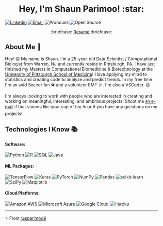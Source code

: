 <h1 align="center">Hey, I'm Shaun Parimoo! :star: </h1>

[![Linkedin](https://img.shields.io/badge/-LinkedIn-blue?style=flat&logo=Linkedin&logoColor=white&link=https://linkedin.com/in/shaunparimoo/)](https://linkedin.com/in/shaunparimoo/)
[![Email](https://img.shields.io/badge/-Email-c14438?style=flat&logo=Gmail&logoColor=white&link=mailto:shaunparimoo@gmail.com)](mailto:shaunparimoo@gmail.com)
![Pronouns](https://img.shields.io/badge/Pronouns-He%2FHim-brightgreen?style=flat)
![Open Source](http://img.shields.io/badge/-Open%20Source%20Fan-3DA639?style=flat&logo=open-source-initiative&logoColor=ffffff)

<p align="center"> 	:briefcase: <a href="http://www.sparimoo.io/resume/">Resume</a>  	:briefcase: </p>

## About Me :wave:

Hey! :smile: My name is Shaun. I'm a 25-year-old Data Scientist / Computational Biologist from Warren, NJ and currently reside in Pittsburgh, PA. I have just finished my Masters in Computational Biomedicine & Biotechnology at the [University of Pittsburgh School of Medicine](https://www.csb.pitt.edu/cobb/)! I love applying my mind to statistics and creating code to analyze and predict trends. In my free time I'm an avid Soccer fan :soccer: and a volunteer EMT :stethoscope:. I'm also a VSCoder. :smile:

I'm always looking to work with people who are interested in creating and working on meaningful, interesting, and ambitious projects! Shoot me [an e-mail](mailto:shaunparimoo@gmail.com) if that sounds like your cup of tea :coffee: or if you have any questions on my projects!

## Technologies I Know :books:

#### Software:

![Python](https://img.shields.io/badge/python-3670A0?style=for-the-badge&logo=python&logoColor=ffdd54)
![R](https://img.shields.io/badge/r-%23276DC3.svg?style=for-the-badge&logo=r&logoColor=white)
![SQL](https://img.shields.io/badge/mysql-%2300f.svg?style=for-the-badge&logo=mysql&logoColor=white)
![Java](https://img.shields.io/badge/java-%23ED8B00.svg?style=for-the-badge&logo=java&logoColor=white)

#### ML Packages:

![TensorFlow](https://img.shields.io/badge/TensorFlow-%23FF6F00.svg?style=for-the-badge&logo=TensorFlow&logoColor=white)
![Keras](https://img.shields.io/badge/Keras-%23D00000.svg?style=for-the-badge&logo=Keras&logoColor=white)
![PyTorch](https://img.shields.io/badge/PyTorch-%23EE4C2C.svg?style=for-the-badge&logo=PyTorch&logoColor=white)
![NumPy](https://img.shields.io/badge/numpy-%23013243.svg?style=for-the-badge&logo=numpy&logoColor=white)
![Pandas](https://img.shields.io/badge/pandas-%23150458.svg?style=for-the-badge&logo=pandas&logoColor=white)
![scikit-learn](https://img.shields.io/badge/scikit--learn-%23F7931E.svg?style=for-the-badge&logo=scikit-learn&logoColor=white)
![SciPy](https://img.shields.io/badge/SciPy-%230C55A5.svg?style=for-the-badge&logo=scipy&logoColor=%white)
![Matplotlib](https://img.shields.io/badge/Matplotlib-%23ffffff.svg?style=for-the-badge&logo=Matplotlib&logoColor=black)

#### Cloud Platforms:

![Amazon AWS](https://img.shields.io/badge/Amazon_AWS-232F3E?style=for-the-badge&logo=amazon-aws&logoColor=white)
![Microsoft Azure](https://img.shields.io/badge/Microsoft_Azure-0089D6?style=for-the-badge&logo=microsoft-azure&logoColor=whit)
![Google Cloud](https://img.shields.io/badge/Google_Cloud-4285F4?style=for-the-badge&logo=google-cloud&logoColor=white)
![Heroku](https://img.shields.io/badge/heroku-%23430098.svg?style=for-the-badge&logo=heroku&logoColor=white)

<hr/>

:star: From [@sparimoo9](https://github.com/sparimoo9)
